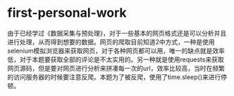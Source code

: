 # first-personal-work
由于已经学过《数据采集与预处理》，对于一些基本的网页格式还是可以分析并且进行处理，从而得到想要的数据。网页的爬取目前知道2中方式，一种是使用selenium模拟浏览器来获取网页，对于各种网页都可以用，唯一的缺点就是效率低，对于本题要获取全部的评论是不太实用的。另一种就是使用requests来获取网页源码，但是要对网页进行分析来拼凑每一次的url，效率比较高，当时在频繁的访问服务器的时候要注意反爬。本题为了被反爬，使用了time.sleep()来进行停顿。
